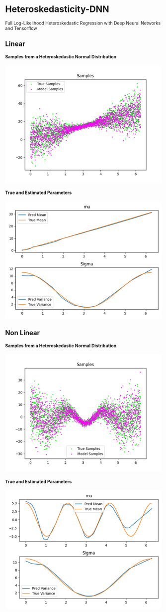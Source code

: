# Heteroskedasticity-DNN
Full Log-Likelihood Heteroskedastic Regression with Deep Neural Networks and Tensorflow
## Linear <br/>
#### Samples from a Heteroskedastic Normal Distribution 
![alt-text](https://github.com/claCase/Heteroskedasticity-DNN/blob/main/Figures/samples.png)
#### True and Estimated Parameters
![alt-text](https://github.com/claCase/Heteroskedasticity-DNN/blob/main/Figures/params.png)
## Non Linear <br/>
#### Samples from a Heteroskedastic Normal Distribution 
![alt-text](https://github.com/claCase/Heteroskedasticity-DNN/blob/main/Figures/samples2.png)
#### True and Estimated Parameters
![alt-text](https://github.com/claCase/Heteroskedasticity-DNN/blob/main/Figures/params2.png)